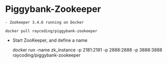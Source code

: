 # Piggybank-Zookeeper
	
	- Zookeeper 3.4.6 running on Docker

	docker pull raycoding/piggybank-zookeeper

  - Start ZooKeeper, and define a name

	docker run -name zk_instance -p 2181:2181 -p 2888:2888 -p 3888:3888 raycoding/piggybank-zookeeper
